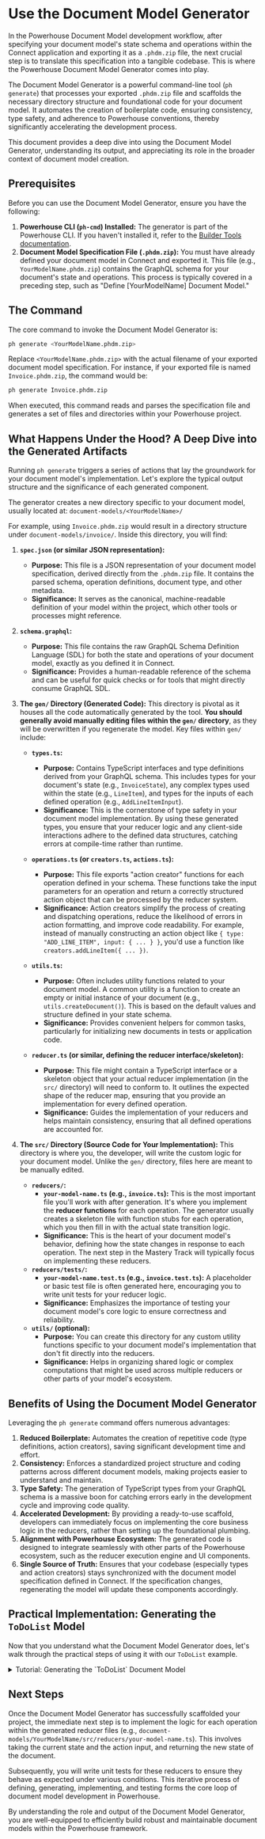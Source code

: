 # Use the Document Model Generator

In the Powerhouse Document Model development workflow, after specifying your document model's state schema and operations within the Connect application and exporting it as a `.phdm.zip` file, the next crucial step is to translate this specification into a tangible codebase. This is where the Powerhouse Document Model Generator comes into play.

The Document Model Generator is a powerful command-line tool (`ph generate`) that processes your exported `.phdm.zip` file and scaffolds the necessary directory structure and foundational code for your document model. It automates the creation of boilerplate code, ensuring consistency, type safety, and adherence to Powerhouse conventions, thereby significantly accelerating the development process.

This document provides a deep dive into using the Document Model Generator, understanding its output, and appreciating its role in the broader context of document model creation.

## Prerequisites

Before you can use the Document Model Generator, ensure you have the following:

1.  **Powerhouse CLI (`ph-cmd`) Installed:** The generator is part of the Powerhouse CLI. If you haven't installed it, refer to the [Builder Tools documentation](/academy/MasteryTrack/BuilderEnvironment/BuilderTools#installing-the-powerhouse-cli).
2.  **Document Model Specification File (`.phdm.zip`):** You must have already defined your document model in Connect and exported it. This file (e.g., `YourModelName.phdm.zip`) contains the GraphQL schema for your document's state and operations. This process is typically covered in a preceding step, such as "Define [YourModelName] Document Model."

## The Command

The core command to invoke the Document Model Generator is:

```bash
ph generate <YourModelName.phdm.zip>
```

Replace `<YourModelName.phdm.zip>` with the actual filename of your exported document model specification. For instance, if your exported file is named `Invoice.phdm.zip`, the command would be:

```bash
ph generate Invoice.phdm.zip
```

When executed, this command reads and parses the specification file and generates a set of files and directories within your Powerhouse project.

## What Happens Under the Hood? A Deep Dive into the Generated Artifacts

Running `ph generate` triggers a series of actions that lay the groundwork for your document model's implementation. Let's explore the typical output structure and the significance of each generated component.

The generator creates a new directory specific to your document model, usually located at:
`document-models/<YourModelName>/`

For example, using `Invoice.phdm.zip` would result in a directory structure under `document-models/invoice/`. Inside this directory, you will find:

1.  **`spec.json` (or similar JSON representation):**
    *   **Purpose:** This file is a JSON representation of your document model specification, derived directly from the `.phdm.zip` file. It contains the parsed schema, operation definitions, document type, and other metadata.
    *   **Significance:** It serves as the canonical, machine-readable definition of your model within the project, which other tools or processes might reference.

2.  **`schema.graphql`:**
    *   **Purpose:** This file contains the raw GraphQL Schema Definition Language (SDL) for both the state and operations of your document model, exactly as you defined it in Connect.
    *   **Significance:** Provides a human-readable reference of the schema and can be useful for quick checks or for tools that might directly consume GraphQL SDL.

3.  **The `gen/` Directory (Generated Code):**
    This directory is pivotal as it houses all the code automatically generated by the tool. **You should generally avoid manually editing files within the `gen/` directory**, as they will be overwritten if you regenerate the model.
    Key files within `gen/` include:

    *   **`types.ts`:**
        *   **Purpose:** Contains TypeScript interfaces and type definitions derived from your GraphQL schema. This includes types for your document's state (e.g., `InvoiceState`), any complex types used within the state (e.g., `LineItem`), and types for the inputs of each defined operation (e.g., `AddLineItemInput`).
        *   **Significance:** This is the cornerstone of type safety in your document model implementation. By using these generated types, you ensure that your reducer logic and any client-side interactions adhere to the defined data structures, catching errors at compile-time rather than runtime.

    *   **`operations.ts` (or `creators.ts`, `actions.ts`):**
        *   **Purpose:** This file exports "action creator" functions for each operation defined in your schema. These functions take the input parameters for an operation and return a correctly structured action object that can be processed by the reducer system.
        *   **Significance:** Action creators simplify the process of creating and dispatching operations, reduce the likelihood of errors in action formatting, and improve code readability. For example, instead of manually constructing an action object like `{ type: "ADD_LINE_ITEM", input: { ... } }`, you'd use a function like `creators.addLineItem({ ... })`.

    *   **`utils.ts`:**
        *   **Purpose:** Often includes utility functions related to your document model. A common utility is a function to create an empty or initial instance of your document (e.g., `utils.createDocument()`). This is based on the default values and structure defined in your state schema.
        *   **Significance:** Provides convenient helpers for common tasks, particularly for initializing new documents in tests or application code.

    *   **`reducer.ts` (or similar, defining the reducer interface/skeleton):**
        *   **Purpose:** This file might contain a TypeScript interface or a skeleton object that your actual reducer implementation (in the `src/` directory) will need to conform to. It outlines the expected shape of the reducer map, ensuring that you provide an implementation for every defined operation.
        *   **Significance:** Guides the implementation of your reducers and helps maintain consistency, ensuring that all defined operations are accounted for.

4.  **The `src/` Directory (Source Code for Your Implementation):**
    This directory is where you, the developer, will write the custom logic for your document model. Unlike the `gen/` directory, files here are meant to be manually edited.

    *   **`reducers/`:**
        *   **`your-model-name.ts` (e.g., `invoice.ts`):** This is the most important file you'll work with after generation. It's where you implement the **reducer functions** for each operation. The generator usually creates a skeleton file with function stubs for each operation, which you then fill in with the actual state transition logic.
        *   **Significance:** This is the heart of your document model's behavior, defining how the state changes in response to each operation. The next step in the Mastery Track will typically focus on implementing these reducers.
    *   **`reducers/tests/`:**
        *   **`your-model-name.test.ts` (e.g., `invoice.test.ts`):** A placeholder or basic test file is often generated here, encouraging you to write unit tests for your reducer logic.
        *   **Significance:** Emphasizes the importance of testing your document model's core logic to ensure correctness and reliability.
    *   **`utils/` (optional):**
        *   **Purpose:** You can create this directory for any custom utility functions specific to your document model's implementation that don't fit directly into the reducers.
        *   **Significance:** Helps in organizing shared logic or complex computations that might be used across multiple reducers or other parts of your model's ecosystem.

## Benefits of Using the Document Model Generator

Leveraging the `ph generate` command offers numerous advantages:

1.  **Reduced Boilerplate:** Automates the creation of repetitive code (type definitions, action creators), saving significant development time and effort.
2.  **Consistency:** Enforces a standardized project structure and coding patterns across different document models, making projects easier to understand and maintain.
3.  **Type Safety:** The generation of TypeScript types from your GraphQL schema is a massive boon for catching errors early in the development cycle and improving code quality.
4.  **Accelerated Development:** By providing a ready-to-use scaffold, developers can immediately focus on implementing the core business logic in the reducers, rather than setting up the foundational plumbing.
5.  **Alignment with Powerhouse Ecosystem:** The generated code is designed to integrate seamlessly with other parts of the Powerhouse ecosystem, such as the reducer execution engine and UI components.
6.  **Single Source of Truth:** Ensures that your codebase (especially types and action creators) stays synchronized with the document model specification defined in Connect. If the specification changes, regenerating the model will update these components accordingly.

## Practical Implementation: Generating the `ToDoList` Model

Now that you understand what the Document Model Generator does, let's walk through the practical steps of using it with our `ToDoList` example.

<details>
<summary>Tutorial: Generating the `ToDoList` Document Model</summary>

This tutorial assumes you have completed the previous steps in this Mastery Track, where you defined the state schema and operations for the `ToDoList` model in Connect and exported it.

### Prerequisites

*   **`ToDoList.phdm.zip` file**: You must have the document model specification file exported from Connect. If you do not have this file, please revisit the previous sections on specifying the state schema and operations.

### Steps

1.  **Place the Specification File in Your Project**:
    *   Navigate to the root directory of your Powerhouse project.
    *   Move or copy your `ToDoList.phdm.zip` file into this directory.

2.  **Run the Generator Command**:
    *   Open your terminal in the root directory of your Powerhouse project.
    *   Execute the `ph generate` command, pointing to your specification file:
    ```bash
    ph generate ToDoList.phdm.zip
    ```

3.  **Explore the Generated Files**:
    *   After the command completes successfully, you will find a new directory: `document-models/to-do-list/`.
    *   Take a moment to explore its contents, which will match the structure described earlier in this document:
        *   `spec.json` and `schema.graphql`: The definition of your model.
        *   `gen/`: Type-safe, generated code including `types.ts`, `operations.ts`, etc.
        *   `src/`: The skeleton for your implementation, most importantly `src/reducers/to-do-list.ts`, which will contain empty functions for `addTodoItemOperation`, `updateTodoItemOperation`, and `deleteTodoItemOperation`, ready for you to implement.

With these files generated, you have successfully scaffolded your document model. The project is now set up for you to implement the core business logic.

</details>

## Next Steps

Once the Document Model Generator has successfully scaffolded your project, the immediate next step is to implement the logic for each operation within the generated reducer files (e.g., `document-models/YourModelName/src/reducers/your-model-name.ts`). This involves taking the current state and the action input, and returning the new state of the document.

Subsequently, you will write unit tests for these reducers to ensure they behave as expected under various conditions. This iterative process of defining, generating, implementing, and testing forms the core loop of document model development in Powerhouse.

By understanding the role and output of the Document Model Generator, you are well-equipped to efficiently build robust and maintainable document models within the Powerhouse framework.
